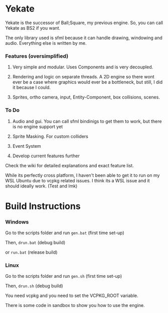 # Yekate

Yekate is the successor of Ball;Square, my previous engine. So, you can call Yekate as BS2 if you want.

The only library used is sfml because it can handle drawing, windowing and audio. Everything else is written by me.

### Features (oversimplified)

1. Very simple and modular. Uses Components and is very decoupled.

2. Rendering and logic on separate threads. A 2D engine so there wont ever be a case where graphics would ever be a bottleneck, but still, I did it because I could.

3. Sprites, ortho camera, input, Entity-Component, box collisions, scenes.



### To Do

1. Audio and gui. You can call sfml bindinigs to get them to work, but there is no engine support yet

2. Sprite Masking. For custom colliders

3. Event System

4. Develop current features further

Check the wiki for detailed explanations and exact feature list.


While its perfectly cross platform, I haven't been able to get it to run on my WSL Ubuntu due to vcpkg related issues. I think its a WSL issue and it should ideally work. (Test and lmk)

# Build Instructions
### Windows
Go to the scripts folder and run ```gen.bat``` (first time set-up)

Then, ```drun.bat``` (debug build)

or ```run.bat``` (release build)

### Linux
Go to the scripts folder and run ```gen.sh``` (first time set-up)

Then, ```drun.sh``` (debug build)



You need vcpkg and you need to set the VCPKG_ROOT variable.

There is some code in sandbox to show you how to use the engine.
